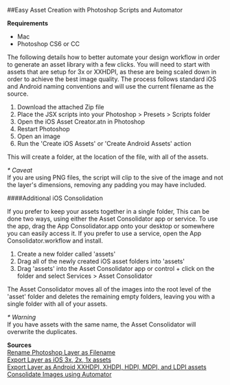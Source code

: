 ##Easy Asset Creation with Photoshop Scripts and Automator

**Requirements**  

- Mac  
- Photoshop CS6 or CC  


The following details how to better automate your design workflow in order to generate an asset library with a few clicks.  You will need to start with assets that are setup for 3x or XXHDPI, as these are being scaled down in order to achieve the best image quality. The process follows standard iOS and Android naming conventions and will use the current filename as the source. 

1. Download the attached Zip file
2. Place the JSX scripts into your Photoshop > Presets > Scripts folder  
3. Open the iOS Asset Creator.atn in Photoshop
4. Restart Photoshop  
5. Open an image
6. Run the 'Create iOS Assets' or 'Create Android Assets' action

This will create a folder, at the location of the file, with all of the assets.

_* Caveat_  
If you are using PNG files, the script will clip to the sive of the image and not the layer's dimensions, removing any padding you may have included.  

####Additional iOS Consolidation

If you prefer to keep your assets together in a single folder, This can be done two ways, using either the Asset Consolidator app or service. To use the app, drag the App Consolidator.app onto your desktop or somewhere you can easily access it. If you prefer to use a service, open the App Consolidator.workflow and install. 

1. Create a new folder called 'assets'
2. Drag all of the newly created iOS asset folders into 'assets'
3. Drag 'assets' into the Asset Consolidator app or control + click on the folder and select Services > Asset Consolidator

The Asset Consolidator moves all of the images into the root level of the 'asset' folder and deletes the remaining empty folders, leaving you with a single folder with all of your assets.

_* Warning_  
If you have assets with the same name, the Asset Consolidator will overwrite the duplicates.  

**Sources**  
[Rename Photoshop Layer as Filename](http://polygonspixelsandpaint.tumblr.com/post/45209654643)  
[Export Layer as iOS 3x, 2x, 1x assets](https://github.com/UncorkedStudios/export-to-ios)  
[Export Layer as Android XXHDPI, XHDPI, HDPI, MDPI, and LDPI assets](https://github.com/UncorkedStudios/export-to-android)  
[Consolidate Images using Automator](http://www.macworld.com/article/1160660/automator_filesfromsubfolders.html)  